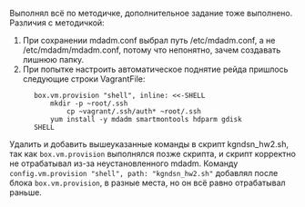 Выполнял всё по методичке, дополнительное задание тоже выполнено.
Различия с методичкой:
1. При сохранении mdadm.conf выбрал путь /etc/mdadm.conf, а не /etc/mdadm/mdadm.conf, потому что непонятно, зачем создавать лишнюю папку.
2. При попытке настроить автоматическое поднятие рейда пришлось следующие строки VagrantFile:
```
 	  box.vm.provision "shell", inline: <<-SHELL
	      mkdir -p ~root/.ssh
              cp ~vagrant/.ssh/auth* ~root/.ssh
	      yum install -y mdadm smartmontools hdparm gdisk
  	  SHELL
 ```
 Удалить и добавить вышеуказанные команды в скрипт kgndsn_hw2.sh, так как ```box.vm.provision``` выполнялся позже скрипта, и скрипт корректно не отрабатывал из-за неустановленного mdadm. Команду ```config.vm.provision "shell", path: "kgndsn_hw2.sh"``` добавлял после блока ```box.vm.provision```, в разные места, но он всё равно отрабатывал раньше.
